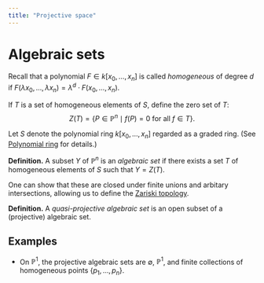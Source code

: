 ```yaml
---
title: "Projective space"
---
```


# Algebraic sets
Recall that a polynomial $F\in k[x_0,\dots,x_n]$ is called _homogeneous_ of degree $d$ if $F(\lambda x_0,\dots,\lambda x_n)=\lambda^d\cdot F(x_0,\dots,x_n)$. 

If $T$ is a set of homogeneous elements of $S$, define the zero set of $T$: $$Z(T)=\{P\in\mathbb{P}^n\mid f(P)=0\text{ for all }f\in T\}.$$

Let $S$ denote the polynomial ring $k[x_0,\dots,x_n]$ regarded as a graded ring. (See [Polynomial ring](<notes/ntpy/Definitions/Ring theory/Polynomial ring.md>) for details.)

**Definition.** A subset $Y$ of $\mathbb{P}^n$ is an _algebraic set_ if there exists a set $T$ of homogeneous elements of $S$ such that $Y=Z(T)$. 

One can show that these are closed under finite unions and arbitary intersections, allowing us to define the [Zariski topology](<notes/ntpy/Definitions/Algebraic geometry/Zariski topology.md>).

**Definition.** A *quasi-projective algebraic set* is an open subset of a (projective) algebraic set.

## Examples
- On $\mathbb{P}^1$, the projective algebraic sets are $\emptyset$, $\mathbb{P}^1$, and finite collections of homogeneous points $\{p_1,\dots,p_n\}$.
